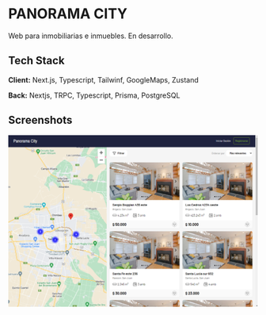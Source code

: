 # PANORAMA CITY

Web para inmobiliarias e inmuebles. En desarrollo.

## Tech Stack

**Client:** Next.js, Typescript, Tailwinf, GoogleMaps, Zustand

**Back:** Nextjs, TRPC, Typescript, Prisma, PostgreSQL

## Screenshots

<img src="/imgs/property_list.png" alt="1" />
